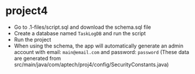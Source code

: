 # project4
- Go to .1-files/script.sql and download the schema.sql file
- Create a database named `TaskLogDB` and run the script
- Run the project
- When using the schema, the app will automatically generate an admin account with email: `main@email.com` and password: `password` (These data are generated from src/main/java/com/aptech/proj4/config/SecurityConstants.java)
